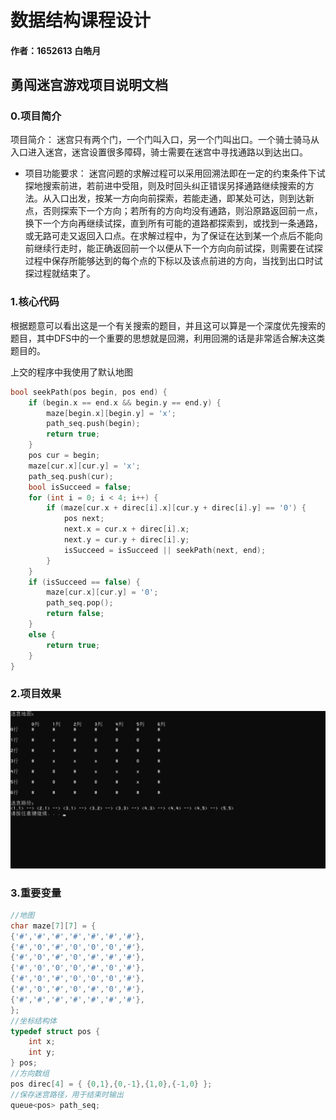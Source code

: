 # 数据结构课程设计

#### 作者：1652613 白皓月

## 勇闯迷宫游戏项目说明文档

### 0.项目简介
项目简介：
迷宫只有两个门，一个门叫入口，另一个门叫出口。一个骑士骑马从入口进入迷宫，迷宫设置很多障碍，骑士需要在迷宫中寻找通路以到达出口。

- 项目功能要求：
迷宫问题的求解过程可以采用回溯法即在一定的约束条件下试探地搜索前进，若前进中受阻，则及时回头纠正错误另择通路继续搜索的方法。从入口出发，按某一方向向前探索，若能走通，即某处可达，则到达新点，否则探索下一个方向；若所有的方向均没有通路，则沿原路返回前一点，换下一个方向再继续试探，直到所有可能的道路都探索到，或找到一条通路，或无路可走又返回入口点。在求解过程中，为了保证在达到某一个点后不能向前继续行走时，能正确返回前一个以便从下一个方向向前试探，则需要在试探过程中保存所能够达到的每个点的下标以及该点前进的方向，当找到出口时试探过程就结束了。



### 1.核心代码
根据题意可以看出这是一个有关搜索的题目，并且这可以算是一个深度优先搜索的题目，其中DFS中的一个重要的思想就是回溯，利用回溯的话是非常适合解决这类题目的。

上交的程序中我使用了默认地图
```c++
bool seekPath(pos begin, pos end) {
	if (begin.x == end.x && begin.y == end.y) {
		maze[begin.x][begin.y] = 'x';
		path_seq.push(begin);
		return true;
	}
	pos cur = begin;
	maze[cur.x][cur.y] = 'x';
	path_seq.push(cur);
	bool isSucceed = false;
	for (int i = 0; i < 4; i++) {
		if (maze[cur.x + direc[i].x][cur.y + direc[i].y] == '0') {
			pos next;
			next.x = cur.x + direc[i].x;
			next.y = cur.y + direc[i].y;
			isSucceed = isSucceed || seekPath(next, end);
		}
	}
	if (isSucceed == false) {
		maze[cur.x][cur.y] = '0';
		path_seq.pop();
		return false;
	}
	else {
		return true;
	}
}
```

### 2.项目效果
![image](./image/勇闯迷宫.png)

### 3.重要变量
```c++
//地图
char maze[7][7] = {
{'#','#','#','#','#','#','#'},
{'#','0','#','0','0','0','#'},
{'#','0','#','0','#','#','#'},
{'#','0','0','0','#','0','#'},
{'#','0','#','0','0','0','#'},
{'#','0','#','0','#','0','#'},
{'#','#','#','#','#','#','#'},
};
//坐标结构体
typedef struct pos {
	int x;
	int y;
} pos;
//方向数组
pos direc[4] = { {0,1},{0,-1},{1,0},{-1,0} };
//保存迷宫路径，用于结束时输出
queue<pos> path_seq;



```
